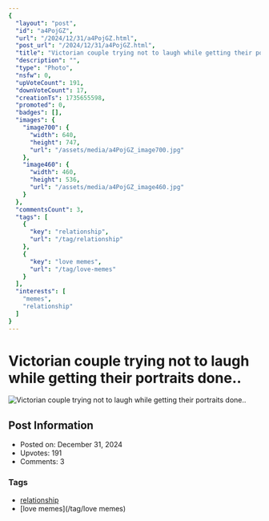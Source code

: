 ```yaml
---
{
  "layout": "post",
  "id": "a4PojGZ",
  "url": "/2024/12/31/a4PojGZ.html",
  "post_url": "/2024/12/31/a4PojGZ.html",
  "title": "Victorian couple trying not to laugh while getting their portraits done..",
  "description": "",
  "type": "Photo",
  "nsfw": 0,
  "upVoteCount": 191,
  "downVoteCount": 17,
  "creationTs": 1735655598,
  "promoted": 0,
  "badges": [],
  "images": {
    "image700": {
      "width": 640,
      "height": 747,
      "url": "/assets/media/a4PojGZ_image700.jpg"
    },
    "image460": {
      "width": 460,
      "height": 536,
      "url": "/assets/media/a4PojGZ_image460.jpg"
    }
  },
  "commentsCount": 3,
  "tags": [
    {
      "key": "relationship",
      "url": "/tag/relationship"
    },
    {
      "key": "love memes",
      "url": "/tag/love-memes"
    }
  ],
  "interests": [
    "memes",
    "relationship"
  ]
}
---
```


# Victorian couple trying not to laugh while getting their portraits done..

![Victorian couple trying not to laugh while getting their portraits done..](/assets/media/a4PojGZ_image700.jpg)

## Post Information

- Posted on: December 31, 2024
- Upvotes: 191
- Comments: 3

### Tags

- [relationship](/tag/relationship)
- [love memes](/tag/love memes)
